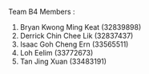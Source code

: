 Team B4 Members : 
1. Bryan Kwong Ming Keat (32839898)
2. Derrick Chin Chee Lik (32837437)
3. Isaac Goh Cheng Ern (33565511)
4. Loh Eelim (33772673)
5. Tan Jing Xuan (33483191)
